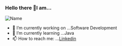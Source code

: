 ### Hello there 👋I am...
![Name](https://github.com/rishabhgujarati/rishabhgujarati/blob/main/giphy.gif?raw=true)
- 🔭 I’m currently working on ...Software Development
- 🌱 I’m currently learning ...Java
- 📫 How to reach me: ...[Linkedin](https://www.linkedin.com/in/rishabhgujarati/)

